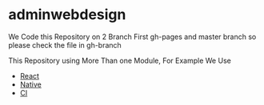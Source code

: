 # adminwebdesign

We Code this Repository on 2 Branch First gh-pages and master branch so please check the file in gh-branch

This Repository using More Than one Module, For Example We Use

<ul>
  <li><a href='https://github.com/pencarinafkah/adminwebdesign/tree/gh-pages/reactjs'>React</a></li>
  <li><a href='https://github.com/pencarinafkah/adminwebdesign/tree/gh-pages/nativeweb'>Native</a></li>
  <li><a href='https://github.com/pencarinafkah/adminwebdesign/tree/gh-pages/CI'>CI</a></li>
</ul>
